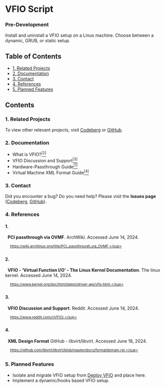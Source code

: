 # VFIO Script
### Pre-Development
Install and uninstall a VFIO setup on a Linux machine. Choose between a dynamic, GRUB, or static setup. 

## Table of Contents
- [1. Related Projects](#1-related-projects)
- [2. Documentation](#2-documentation)
- [3. Contact](#3-contact)
- [4. References](#4-references)
- [5. Planned Features](#5-planned-features)

## Contents
### 1. Related Projects
To view other relevant projects, visit [Codeberg][11]
or [GitHub][12].

[11]: https://codeberg.org/portellam/vfio-collection
[12]: https://github.com/portellam/vfio-collection

### 2. Documentation
- What is VFIO?[<sup>[2]</sup>](#2)
- VFIO Discussion and Support[<sup>[3]</sup>](#3)
- Hardware-Passthrough Guide[<sup>[1]</sup>](#1)
- Virtual Machine XML Format Guide[<sup>[4]</sup>](#4)

### 3. Contact
Did you encounter a bug? Do you need help? Please visit the
**Issues page** ([Codeberg][31], [GitHub][32]).

[31]: https://codeberg.org/portellam/vfio-script/issues
[32]: https://github.com/portellam/vfio-script/issues

### 4. References
#### 1.
&nbsp;&nbsp;**PCI passthrough via OVMF**. ArchWiki. Accessed June 14, 2024.

&nbsp;&nbsp;&nbsp;&nbsp;<sup>https://wiki.archlinux.org/title/PCI_passthrough_via_OVMF.</sup>

#### 2.
&nbsp;&nbsp;**VFIO - ‘Virtual Function I/O’ - The Linux Kernel Documentation**.
The linux kernel. Accessed June 14, 2024.

&nbsp;&nbsp;&nbsp;&nbsp;<sup>https://www.kernel.org/doc/html/latest/driver-api/vfio.html.</sup>

#### 3.
&nbsp;&nbsp;**VFIO Discussion and Support**. Reddit. Accessed June 14, 2024.

&nbsp;&nbsp;&nbsp;&nbsp;<sup>https://www.reddit.com/r/VFIO/.</sup>

#### 4.
&nbsp;&nbsp;**XML Design Format** GitHub - libvirt/libvirt. Accessed June 18, 2024.

&nbsp;&nbsp;&nbsp;&nbsp;<sup>https://github.com/libvirt/libvirt/blob/master/docs/formatdomain.rst.</sup>

### 5. Planned Features
- Isolate and migrate VFIO setup from [Deploy VFIO](https://github.com/portellam/deploy-VFIO) and place here.
- Implement a dynamic/hooks based VFIO setup.